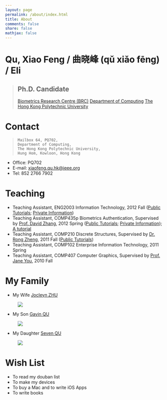 ```yaml
---
layout: page
permalink: /about/index.html
title: About
comments: false
share: false
mathjax: false
---
```


# Qu, Xiao Feng / 曲晓峰 (qǔ xiǎo fēng) / Eli

> Ph.D. Candidate
> ---
> [Biometrics Research Centre (BRC)](http://www4.comp.polyu.edu.hk/~biometrics)
> [Department of Computing](http://www.comp.polyu.edu.hk)
> [The Hong Kong Polytechnic University](http://www.polyu.edu.hk)

# Contact

>     Mailbox 64, PQ702,
>     Department of Computing,
>     The Hong Kong Polytechnic University,
>     Hung Hom, Kowloon, Hong Kong

+ Office: PQ702
+ E-mail: xiaofeng.qu.hk@ieee.org
+ Tel: 852 2766 7902

# Teaching

+ Teaching Assistant, ENG2003 Information Technology, 2012 Fall (<a href="https://github.com/quxiaofeng/eng2003" target="_blank">Public Tutorials</a>; <a href="https://bitbucket.org/quxiaofeng/eng2003" target="_blank">Private Information</a>)
+ Teaching Assistant, COMP435p Biometrics Authentication, Supervised by [Prof. David Zhang](http://www4.comp.polyu.edu.hk/~csdzhang/), 2012 Spring (<a href="https://github.com/quxiaofeng/COMP435p" target="_blank">Public Tutorials</a>; <a href="https://bitbucket.org/quxiaofeng/comp435p" target="_blank">Private Information</a>); <a href="http://COMP435p.tk">A tutorial</a>
+ Teaching Assistant, COMP210 Discrete Structures, Supervised by <a href="http://www.cas.mcmaster.ca/~rzheng/">Dr. Rong Zheng</a>, 2011 Fall (<a href="https://github.com/quxiaofeng/comp210tut" target="_blank">Public Tutorials</a>)
+ Teaching Assistant, COMP102 Enterprise Information Technology, 2011 Spring
+ Teaching Assistant, COMP407 Computer Graphics, Supervised by [Prof. Jane You](http://www4.comp.polyu.edu.hk/~csyjia/profile_JaneYou.pdf), 2010 Fall


# My Family

+ My Wife [Jocleyn ZHU](http://www.jocelynzhu.tk)

<a href="http://www.jocelynzhu.tk">
  <figure>
    <img src="{{ site.url }}/images/jocelynzhu-240x240.jpg" />
  </figure>
</a>

+ My Son [Gavin QU](http://www.gavinqu.tk)

<a href="http://www.gavinqu.tk">
  <figure>
    <img src="{{ site.url }}/images/gavinqu-436x240.jpg" />
  </figure>
</a>

+ My Daughter [Seven QU](http://www.sevenqu.tk)

<a href="http://www.sevenqu.tk">
  <figure>
    <img src="{{ site.url }}/images/sevenqu-240x240.jpg" />
  </figure>
</a>

# Wish List

+ To read my douban list
+ To make my devices
+ To buy a Mac and to write iOS Apps
+ To write books